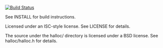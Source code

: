 [![Build Status](https://travis-ci.org/kinetiknz/nestegg.svg?branch=master)](https://travis-ci.org/kinetiknz/nestegg)

See INSTALL for build instructions.

Licensed under an ISC-style license.  See LICENSE for details.

The source under the halloc/ directory is licensed under a BSD license.  See
halloc/halloc.h for details.

